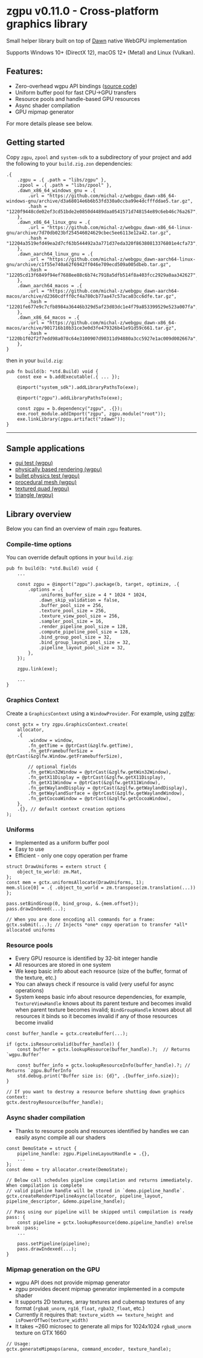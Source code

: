 # zgpu v0.11.0 - Cross-platform graphics library

Small helper library built on top of [Dawn](https://github.com/zig-gamedev/dawn) native WebGPU implementation

Supports Windows 10+ (DirectX 12), macOS 12+ (Metal) and Linux (Vulkan).

## Features:

- Zero-overhead wgpu API bindings ([source code](https://github.com/michal-z/zig-gamedev/blob/main/libs/zgpu/src/wgpu.zig))
- Uniform buffer pool for fast CPU->GPU transfers
- Resource pools and handle-based GPU resources
- Async shader compilation
- GPU mipmap generator

For more details please see below.

## Getting started

Copy `zgpu`, `zpool` and `system-sdk` to a subdirectory of your project and add the following to your `build.zig.zon` dependencies:

```zig
.{
    .zgpu = .{ .path = "libs/zgpu" },
    .zpool = .{ .path = "libs/zpool" },
    .dawn_x86_64_windows_gnu = .{
        .url = "https://github.com/michal-z/webgpu_dawn-x86_64-windows-gnu/archive/d3a68014e6b6b53fd330a0ccba99e4dcfffddae5.tar.gz",
        .hash = "1220f9448cde02ef3cd51bde2e0850d4489daa0541571d748154e89c6eb46c76a267",
    },
    .dawn_x86_64_linux_gnu = .{
        .url = "https://github.com/michal-z/webgpu_dawn-x86_64-linux-gnu/archive/7d70db023bf254546024629cbec5ee6113e12a42.tar.gz",
        .hash = "12204a3519efd49ea2d7cf63b544492a3a771d37eda320f86380813376801e4cfa73",
    },
    .dawn_aarch64_linux_gnu = .{
        .url = "https://github.com/michal-z/webgpu_dawn-aarch64-linux-gnu/archive/c1f55e740a62f6942ff046e709ecd509a005dbeb.tar.gz",
        .hash = "12205cd13f6849f94ef7688ee88c6b74c7918a5dfb514f8a403fcc2929a0aa342627",
    },
    .dawn_aarch64_macos = .{
        .url = "https://github.com/michal-z/webgpu_dawn-aarch64-macos/archive/d2360cdfff0cf4a780cb77aa47c57aca03cc6dfe.tar.gz",
        .hash = "12201fe677e9c7cfb8984a36446b329d5af23d03dc1e4f79a853399529e523a007fa",
    },
    .dawn_x86_64_macos = .{
        .url = "https://github.com/michal-z/webgpu_dawn-x86_64-macos/archive/901716b10b31ce3e0d3fe479326b41e91d59c661.tar.gz",
        .hash = "1220b1f02f2f7edd98a078c64e3100907d90311d94880a3cc5927e1ac009d002667a",
    },
}
```

then in your `build.zig`:

```zig
pub fn build(b: *std.Build) void {
    const exe = b.addExecutable(.{ ... });

    @import("system_sdk").addLibraryPathsTo(exe);

    @import("zgpu").addLibraryPathsTo(exe);

    const zgpu = b.dependency("zgpu", .{});
    exe.root_module.addImport("zgpu", zgpu.module("root"));
    exe.linkLibrary(zgpu.artifact("zdawn"));
}
```

---

## Sample applications

- [gui test (wgpu)](https://github.com/michal-z/zig-gamedev/tree/main/samples/gui_test_wgpu)
- [physically based rendering (wgpu)](https://github.com/michal-z/zig-gamedev/tree/main/samples/physically_based_rendering_wgpu)
- [bullet physics test (wgpu)](https://github.com/michal-z/zig-gamedev/tree/main/samples/bullet_physics_test_wgpu)
- [procedural mesh (wgpu)](https://github.com/michal-z/zig-gamedev/tree/main/samples/procedural_mesh_wgpu)
- [textured quad (wgpu)](https://github.com/michal-z/zig-gamedev/tree/main/samples/textured_quad_wgpu)
- [triangle (wgpu)](https://github.com/michal-z/zig-gamedev/tree/main/samples/triangle_wgpu)

## Library overview

Below you can find an overview of main `zgpu` features.

### Compile-time options

You can override default options in your `build.zig`:

```zig
pub fn build(b: *std.Build) void {
    ...

    const zgpu = @import("zgpu").package(b, target, optimize, .{
        .options = .{
            .uniforms_buffer_size = 4 * 1024 * 1024,
            .dawn_skip_validation = false,
            .buffer_pool_size = 256,
            .texture_pool_size = 256,
            .texture_view_pool_size = 256,
            .sampler_pool_size = 16,
            .render_pipeline_pool_size = 128,
            .compute_pipeline_pool_size = 128,
            .bind_group_pool_size = 32,
            .bind_group_layout_pool_size = 32,
            .pipeline_layout_pool_size = 32,
        },
    });

    zgpu.link(exe);

    ...
}
```

### Graphics Context

Create a `GraphicsContext` using a `WindowProvider`. For example, using [zglfw](https://github.com/zig-gamedev):

```zig
const gctx = try zgpu.GraphicsContext.create(
    allocator,
    .{
        .window = window,
        .fn_getTime = @ptrCast(&zglfw.getTime),
        .fn_getFramebufferSize = @ptrCast(&zglfw.Window.getFramebufferSize),

        // optional fields
        .fn_getWin32Window = @ptrCast(&zglfw.getWin32Window),
        .fn_getX11Display = @ptrCast(&zglfw.getX11Display),
        .fn_getX11Window = @ptrCast(&zglfw.getX11Window),
        .fn_getWaylandDisplay = @ptrCast(&zglfw.getWaylandDisplay),
        .fn_getWaylandSurface = @ptrCast(&zglfw.getWaylandWindow),
        .fn_getCocoaWindow = @ptrCast(&zglfw.getCocoaWindow),
    },
    .{}, // default context creation options
);
```

### Uniforms

- Implemented as a uniform buffer pool
- Easy to use
- Efficient - only one copy operation per frame

```zig
struct DrawUniforms = extern struct {
    object_to_world: zm.Mat,
};
const mem = gctx.uniformsAllocate(DrawUniforms, 1);
mem.slice[0] = .{ .object_to_world = zm.transpose(zm.translation(...)) };

pass.setBindGroup(0, bind_group, &.{mem.offset});
pass.drawIndexed(...);

// When you are done encoding all commands for a frame:
gctx.submit(...); // Injects *one* copy operation to transfer *all* allocated uniforms
```

### Resource pools

- Every GPU resource is identified by 32-bit integer handle
- All resources are stored in one system
- We keep basic info about each resource (size of the buffer, format of the texture, etc.)
- You can always check if resource is valid (very useful for async operations)
- System keeps basic info about resource dependencies, for example, `TextureViewHandle` knows about its
  parent texture and becomes invalid when parent texture becomes invalid; `BindGroupHandle` knows
  about all resources it binds so it becomes invalid if any of those resources become invalid

```zig
const buffer_handle = gctx.createBuffer(...);

if (gctx.isResourceValid(buffer_handle)) {
    const buffer = gctx.lookupResource(buffer_handle).?;  // Returns `wgpu.Buffer`

    const buffer_info = gctx.lookupResourceInfo(buffer_handle).?; // Returns `zgpu.BufferInfo`
    std.debug.print("Buffer size is: {d}", .{buffer_info.size});
}

// If you want to destroy a resource before shutting down graphics context:
gctx.destroyResource(buffer_handle);

```

### Async shader compilation

- Thanks to resource pools and resources identified by handles we can easily async compile all our shaders

```zig
const DemoState = struct {
    pipeline_handle: zgpu.PipelineLayoutHandle = .{},
    ...
};
const demo = try allocator.create(DemoState);

// Below call schedules pipeline compilation and returns immediately. When compilation is complete
// valid pipeline handle will be stored in `demo.pipeline_handle`.
gctx.createRenderPipelineAsync(allocator, pipeline_layout, pipeline_descriptor, &demo.pipeline_handle);

// Pass using our pipeline will be skipped until compilation is ready
pass: {
    const pipeline = gctx.lookupResource(demo.pipeline_handle) orelse break :pass;
    ...

    pass.setPipeline(pipeline);
    pass.drawIndexed(...);
}
```

### Mipmap generation on the GPU

- wgpu API does not provide mipmap generator
- zgpu provides decent mipmap generator implemented in a compute shader
- It supports 2D textures, array textures and cubemap textures of any format
  (`rgba8_unorm`, `rg16_float`, `rgba32_float`, etc.)
- Currently it requires that: `texture_width == texture_height and isPowerOfTwo(texture_width)`
- It takes ~260 microsec to generate all mips for 1024x1024 `rgba8_unorm` texture on GTX 1660

```zig
// Usage:
gctx.generateMipmaps(arena, command_encoder, texture_handle);
```
